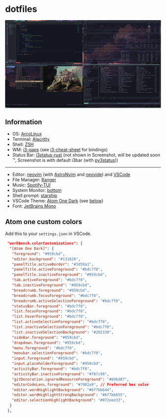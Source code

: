 # dotfiles

![img](/ss/screenshot.png)

## Information

- OS: [ArcoLinux](https://arcolinux.com/)
- Terminal: [Alacritty](https://github.com/alacritty/alacritty)
- Shell: [ZSH](https://github.com/zsh-users/zsh)
- WM: [i3-gaps](https://i3wm.org/) (see [i3-cheat-sheet](i3-cheat-sheet.md) for bindings)
- Status Bar: [i3status-rust](https://github.com/greshake/i3status-rust) (not shown in Screenshot, will be updated soon :tm:, Screenshot is with default i3bar (with [py3status](https://github.com/ultrabug/py3status)))

---

- Editor: [neovim](https://github.com/neovim/neovim) (with [AstroNvim](https://github.com/AstroNvim/AstroNvim) and [neovide](https://github.com/neovide/neovide)) and [VSCode](https://code.visualstudio.com/)
- File Manager: [Ranger](https://github.com/ranger/ranger)
- Music: [Spotify-TUI](https://github.com/Rigellute/spotify-tui)
- System Monitor: [bottom](https://github.com/clementtsang/bottom)
- Shell prompt: [starship](https://starship.rs)
- VSCode Theme: [Atom One Dark](https://marketplace.visualstudio.com/items?itemName=akamud.vscode-theme-onedark) (see [below](#atom-one-custom-colors))
- Font: [JetBrains Mono](https://aur.archlinux.org/packages/nerd-fonts-jetbrains-mono)

## Atom one custom colors

Add this to your `settings.json` in VSCode.

```json
 "workbench.colorCustomizations": {
  "[Atom One Dark]": {
   "foreground": "#959cbd",
   "editor.background": "#131620",
   "panelTitle.activeBorder": "#3d59a1",
   "panelTitle.activeForeground": "#bdc7f0",
   "panelTitle.inactiveForeground": "#959cbd",
   "tab.activeForeground": "#bdc7f0",
   "tab.inactiveForeground": "#959cbd",
   "breadcrumb.foreground": "#959cbd",
   "breadcrumb.focusForeground": "#bdc7f0",
   "breadcrumb.activeSelectionForeground": "#bdc7f0",
   "statusBar.foreground": "#bdc7f0",
   "list.focusForeground": "#bdc7f0",
   "list.hoverForeground": "#bdc7f0",
   "list.activeSelectionForeground": "#bdc7f0",
   "list.inactiveSelectionForeground": "#bdc7f0",
   "list.inactiveSelectionBackground": "#202330",
   "sideBar.foreground": "#959cbd",
   "dropdown.foreground": "#959cbd",
   "menu.foreground": "#bdc7f0",
   "menubar.selectionForeground": "#bdc7f0",
   "input.foreground": "#959cbd",
   "input.placeholderForeground": "#959cbd",
   "activityBar.foreground": "#bdc7f0",
   "activityBar.inactiveForeground": "#787c99",
   "gitDecoration.ignoredResourceForeground": "#696d87",
   "editorCodeLens.foreground": "#7982a9", // Preferred hex color
   "editor.wordHighlightBackground": "#6f7bb644",
   "editor.wordHighlightStrongBackground": "#6f7bb655",
   "editor.selectionHighlightBackground": "#072eee33",
  }
 },
```
